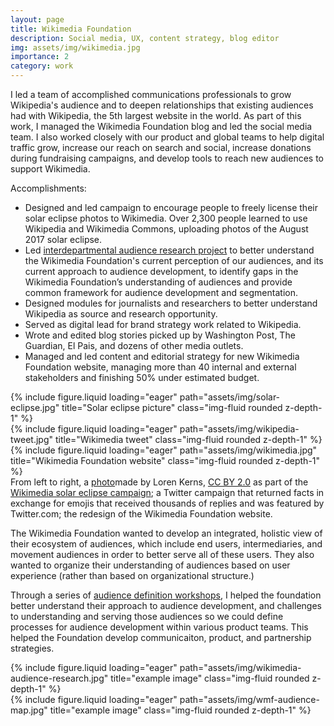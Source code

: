 ```yaml
---
layout: page
title: Wikimedia Foundation
description: Social media, UX, content strategy, blog editor
img: assets/img/wikimedia.jpg
importance: 2
category: work
---
```


I led a team of accomplished communications professionals to grow Wikipedia's audience and to deepen relationships that existing audiences had with Wikipedia, the 5th largest website in the world. As part of this work, I managed the Wikimedia Foundation blog and led the social media team. I also worked closely with our product and global teams to help digital traffic grow, increase our reach on search and social, increase donations during fundraising campaigns, and develop tools to reach new audiences to support Wikimedia.

Accomplishments:

- Designed and led campaign to encourage people to freely license their solar eclipse photos to Wikimedia. Over 2,300 people learned to use Wikipedia and Wikimedia Commons, uploading photos of the August 2017 solar eclipse.
- Led <a href="https://meta.wikimedia.org/wiki/Wikimedia_Foundation/Communications/Audience_research">interdepartmental audience research project</a> to better understand the Wikimedia Foundation's current perception of our audiences, and its current approach to audience development, to identify gaps in the Wikimedia Foundation’s understanding of audiences and provide common framework for audience development and segmentation.
- Designed modules for journalists and researchers to better understand Wikipedia as source and research opportunity.
- Served as digital lead for brand strategy work related to Wikipedia.
- Wrote and edited blog stories picked up by Washington Post, The Guardian, El Pais, and dozens of other media outlets.
- Managed and led content and editorial strategy for new Wikimedia Foundation website, managing more than 40 internal and external stakeholders and finishing 50% under estimated budget.

<div class="row">
    <div class="col-sm mt-3 mt-md-0">
        {% include figure.liquid loading="eager" path="assets/img/solar-eclipse.jpg" title="Solar eclipse picture" class="img-fluid rounded z-depth-1" %}
    </div>
    <div class="col-sm mt-3 mt-md-0">
        {% include figure.liquid loading="eager" path="assets/img/wikipedia-tweet.jpg" title="Wikimedia tweet" class="img-fluid rounded z-depth-1" %}
    </div>
    <div class="col-sm mt-3 mt-md-0">
        {% include figure.liquid loading="eager" path="assets/img/wikimedia.jpg" title="Wikimedia Foundation website" class="img-fluid rounded z-depth-1" %}
    </div>
</div>
<div class="caption">
    From left to right, a <a href="https://commons.wikimedia.org/wiki/File:2017_eclipse_Tigard,_Oregon_Luna_enjoying_the_eclipse%3F_(36588492372).jpg">photo</a>made by Loren Kerns, <a href="https://creativecommons.org/licenses/by/2.0/deed.en">CC BY 2.0</a> as part of the <a href="https://wikimediafoundation.org/news/2017/08/29/solar-eclipse-photos/">Wikimedia solar eclipse campaign</a>; a Twitter campaign that returned facts in exchange for emojis that received thousands of replies and was featured by Twitter.com; the redesign of the Wikimedia Foundation website.
</div>

The Wikimedia Foundation wanted to develop an integrated, holistic view of their ecosystem of audiences, which include end users, intermediaries, and movement audiences in order to better serve all of these users. They also wanted to organize their understanding of audiences based on user experience (rather than based on organizational structure.)

Through a series of <a href="https://meta.wikimedia.org/wiki/Wikimedia_Foundation/Communications/Audience_research/Process">audience definition workshops</a>, I helped the foundation better understand their approach to audience development, and challenges to understanding and serving those audiences so we could define processes for audience development within various product teams. This helped the Foundation develop communicaiton, product, and partnership strategies.

<div class="row">
    <div class="col-sm mt-3 mt-md-0">
        {% include figure.liquid loading="eager" path="assets/img/wikimedia-audience-research.jpg" title="example image" class="img-fluid rounded z-depth-1" %}
    </div>
</div>

<div class="row">
    <div class="col-sm mt-3 mt-md-0">
        {% include figure.liquid loading="eager" path="assets/img/wmf-audience-map.jpg" title="example image" class="img-fluid rounded z-depth-1" %}
    </div>
</div>
